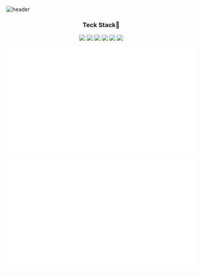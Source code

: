 ![header](https://capsule-render.vercel.app/api?type=rounded&color=19376D&height=150&section=header&text=GIHYUN%20render&fontSize=60&animation=fadeIn&fontColor=ffffff&fontAlignY=48&desc=GitHub%20Profile%20or%20any%20Repo%20like%20me!&descAlignY=71&descAlign=67)
<h3 align="center">Teck Stack📎</h3>
<p align="center">
  <img src="https://img.shields.io/badge/Python-3776AB?style=for-the-badge&logo=python&logoColor=white" />
  <img src="https://img.shields.io/badge/HTML5-E34F26?style=for-the-badge&logo=html5&logoColor=white" />
  <img src="https://img.shields.io/badge/CSS3-1572B6?style=for-the-badge&logo=css3&logoColor=white" />
  <img src="https://img.shields.io/badge/JavaScript-323330?style=for-the-badge&logo=javascript&logoColor=F7DF1E" />
    <img src="https://img.shields.io/badge/jQuery-0769AD?style=for-the-badge&logo=jquery&logoColor=white" />
  <img src="https://img.shields.io/badge/Java-ED8B00?style=for-the-badge&logo=java&logoColor=white" />
 

</p>

<p dir="auto"><a target="_blank" rel="noopener noreferrer" href="https://github.com/rlgus3351/github-stats-transparent/blob/output/generated/overview.svg"><img src="https://github.com/kyu0918/github-stats-transparent/raw/output/generated/overview.svg" alt="" style="max-width: 100%;"></a>
<a target="_blank" rel="noopener noreferrer" href="https://github.com/rlgus3351/github-stats-transparent/blob/output/generated/languages.svg"><img src="https://github.com/kyu0918/github-stats-transparent/raw/output/generated/languages.svg" alt="" style="max-width: 100%;"></a></p>


